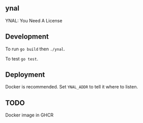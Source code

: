 ynal
---

YNAL: You Need A License

## Development

To run `go build` then `./ynal`.

To test `go test`.

## Deployment

Docker is recommended. Set `YNAL_ADDR` to tell it where to listen.

## TODO

Docker image in GHCR
